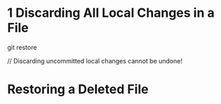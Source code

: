 # 1 Discarding All Local Changes in a File

git restore <filename>

// Discarding uncommitted local changes cannot be undone!

# Restoring a Deleted File
